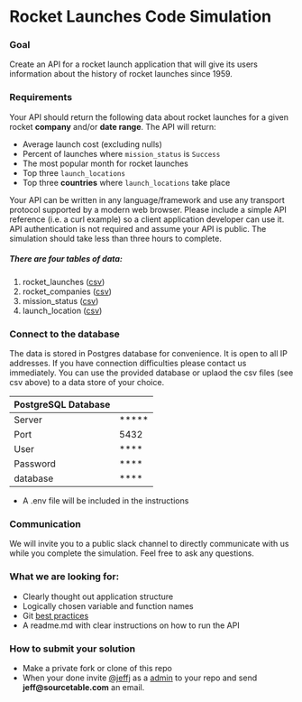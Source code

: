 
# Rocket Launches Code Simulation

### Goal
Create an API for a rocket launch application that will give its users information about the history of rocket launches since 1959.

### Requirements
Your API should return the following data about rocket launches for a given rocket __company__ and/or __date range__.  The API will return:

* Average launch cost (excluding nulls)
* Percent of launches where `mission_status` is `Success`
* The most popular month for rocket launches
* Top three `launch_locations`
* Top three __countries__ where `launch_locations` take place

Your API can be written in any language/framework and use any transport protocol supported by a modern web browser. Please include a simple API reference (i.e. a curl example) so a client application developer can use it. API authentication is not required and assume your API is public. The simulation should take less than three hours to complete.

##### There are four tables of data:

1. rocket_launches ([csv](https://github.com/sourcetable/rocket-launch-api-simulation/blob/master/csv/rocket_launches.csv))
2. rocket_companies ([csv](https://github.com/sourcetable/rocket-launch-api-simulation/blob/master/csv/rocket_companies.csv))
3. mission_status ([csv](https://github.com/sourcetable/rocket-launch-api-simulation/blob/master/csv/mission_status.csv))
4. launch_location ([csv](https://github.com/sourcetable/rocket-launch-api-simulation/csv/blob/master/csv/launch_location.csv))


### Connect to the database
The data is stored in Postgres database for convenience. It is open to all IP addresses.  If you have connection difficulties please contact us immediately.  You can use the provided database or uplaod the csv files (see csv above) to a data store of your choice.

| PostgreSQL Database| |
|---|---|
| Server|*****|
| Port | 5432 |
| User | **** |
| Password | ****	 |
|database| **** |

* A .env file will be included in the instructions

### Communication
We will invite you to a public slack channel to directly communicate with us while you complete the simulation. Feel free to ask any questions.

### What we are looking for:

* Clearly thought out application structure
* Logically chosen variable and function names
* Git [best practices](https://guides.github.com/introduction/flow/)
* A readme.md with clear instructions on how to run the API


### How to submit your solution
* Make a private fork or clone of this repo
* When your done invite [@jeffj](https://github.com/jeffj) as a [admin](https://docs.github.com/en/github/setting-up-and-managing-organizations-and-teams/repository-permission-levels-for-an-organization#permission-levels-for-repositories-owned-by-an-organization) to your repo and send __jeff@sourcetable.com__ an email.
